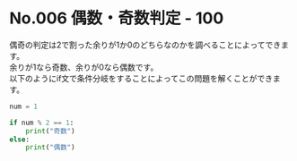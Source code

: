 # No.006 偶数・奇数判定 - 100
偶奇の判定は2で割った余りが1か0のどちらなのかを調べることによってできます。<br>
余りが1なら奇数、余りが0なら偶数です。<br>
以下のようにif文で条件分岐をすることによってこの問題を解くことができます。
```py
num = 1

if num % 2 == 1:
    print("奇数")
else:
    print("偶数")
```
